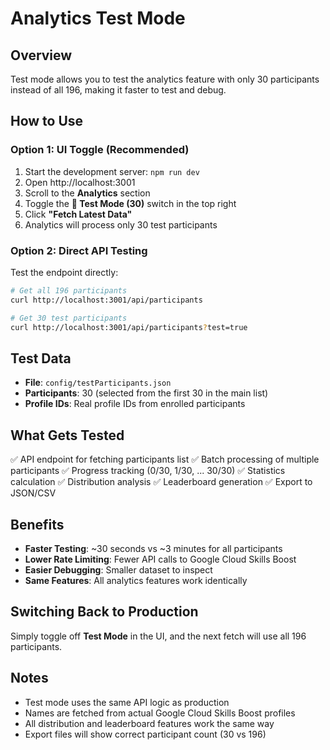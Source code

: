 # Analytics Test Mode

## Overview
Test mode allows you to test the analytics feature with only 30 participants instead of all 196, making it faster to test and debug.

## How to Use

### Option 1: UI Toggle (Recommended)
1. Start the development server: `npm run dev`
2. Open http://localhost:3001
3. Scroll to the **Analytics** section
4. Toggle the **🧪 Test Mode (30)** switch in the top right
5. Click **"Fetch Latest Data"**
6. Analytics will process only 30 test participants

### Option 2: Direct API Testing
Test the endpoint directly:
```bash
# Get all 196 participants
curl http://localhost:3001/api/participants

# Get 30 test participants
curl http://localhost:3001/api/participants?test=true
```

## Test Data
- **File**: `config/testParticipants.json`
- **Participants**: 30 (selected from the first 30 in the main list)
- **Profile IDs**: Real profile IDs from enrolled participants

## What Gets Tested
✅ API endpoint for fetching participants list
✅ Batch processing of multiple participants
✅ Progress tracking (0/30, 1/30, ... 30/30)
✅ Statistics calculation
✅ Distribution analysis
✅ Leaderboard generation
✅ Export to JSON/CSV

## Benefits
- **Faster Testing**: ~30 seconds vs ~3 minutes for all participants
- **Lower Rate Limiting**: Fewer API calls to Google Cloud Skills Boost
- **Easier Debugging**: Smaller dataset to inspect
- **Same Features**: All analytics features work identically

## Switching Back to Production
Simply toggle off **Test Mode** in the UI, and the next fetch will use all 196 participants.

## Notes
- Test mode uses the same API logic as production
- Names are fetched from actual Google Cloud Skills Boost profiles
- All distribution and leaderboard features work the same way
- Export files will show correct participant count (30 vs 196)
